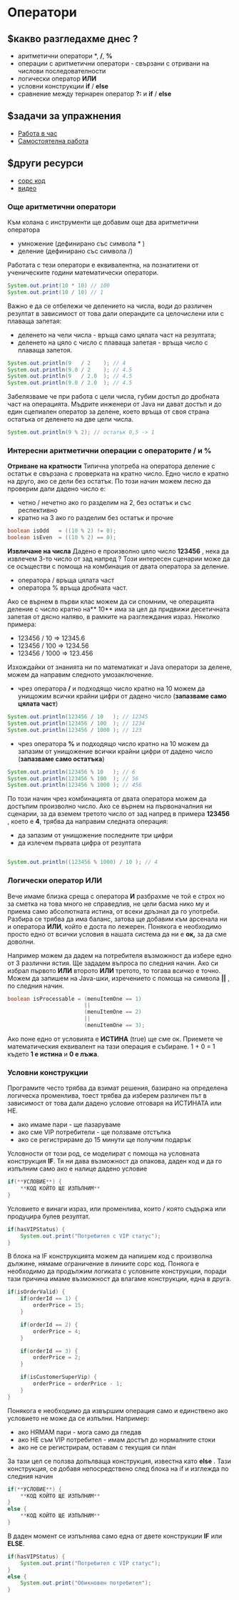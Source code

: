# Оператори

## $какво разгледахме днес ?
- аритметични оператори *, **/**, **%**
- операции с аритметични оператори - свързани с отривани на числови последователности
- логически оператор **ИЛИ**
- условни конструкции **if** / **else**
- сравнение между тернарен оператор **?:** и **if** / **else**

## $задачи за упражнения
- [Работа в час](https://github.com/mihail-petrov/netit-webdev-java/tree/master/2022-2023/%40semester_1/week-03-2/cw)
- [Самостоятелна работа](https://github.com/mihail-petrov/netit-webdev-java/tree/master/2022-2023/%40semester_1/week-03-2/hw)

## $други ресурси
- [сорс код](https://github.com/mihail-petrov/netit-webdev-java/tree/master/2022-2023/%40semester_1/week-03-2/source)
- [видео](https://drive.google.com/file/d/1tOx8roijWXwGnLZROObMP1ieXaa7JcRO/view?usp=sharing)

### Още аритметични оператори

Към колана с инструменти ще добавим още два аритметични оператора 
 - умножение (дефинирано със символа * )
 - деление (дефинирано със символа /)

Работата с тези оператори е еквивалентна, на познатитени от ученическите години математически оператори. 
```java
System.out.print(10 * 10) // 100
System.out.print(10 / 10) // 1
```

Важно е да се отбележи че делението на числа, води до различен резултат в зависимост от това дали операндите са целочислени или с плаваща запетая:
- деленето на чели числа - връща само цялата част на резултата;
- деленето на цяло с число с плаваща запетая - връща число с плаваща запетоя.

```java
System.out.println(9   / 2    ); // 4
System.out.println(9.0 / 2    ); // 4.5
System.out.println(9   / 2.0  ); // 4.5
System.out.println(9.0 / 2.0  ); // 4.5
```

Забелязваме че при работа с цели числа, губим достъп до дробната част на операцията. Мъдрите инженери от Java ни дават достъп и до един сцепиален оператор за делене, което връща от своя страна остатъка от деленето на две цели числа.

```java
System.out.println(9 % 2); // остатък 0,5 -> 1
```
### Интересни аритметични операции с операторите **/** и **%**

**Отриване на кратности**
Типична употреба на оператора деление с остатък е свързана с проверката на кратно число. Едно число е кратно на друго, ако се дели без остатък. По този начин можем лесно да проверим дали дадено число е: 
-  четно / нечетно ако го разделим на 2, без остатък и със респективно
-  кратно на 3 ако го разделим без остатък и прочие

```java
boolean isOdd   = ((10 % 2) != 0);
boolean isEven  = ((10 % 2) == 0);
```

**Извличане на числа**
Дадено е произволно цяло число **123456** , нека да извлечем 3-то число от зад напред ? Този интересен сценарии може да се осъществи с помоща на комбинация от двата оператора за деление. 
- оператора / връща цялата част 
- оператора % връща дробната част. 

Ако се върнем в първи клас можем да си спомним, че операцията деление с число кратно на** 10** има за цел да придвижи десетичната запетая от дясно наляво, в рамките на разглеждания израз. Няколко примера:
- 123456 / 10     => 12345.6
- 123456 / 100    => 1234.56
- 123456 / 1000   => 123.456

Изхождайки от знанията ни по математикат и Java оператори за делене, можем да направим следното умозаключение. 
- чрез оператора **/** и подходящо число кратно на 10 можем да унищожим всички крайни цифри от дадено число (**запазваме само цялата част**)

```java
System.out.println(123456 / 10   ); // 12345
System.out.println(123456 / 100  ); // 1234
System.out.println(123456 / 1000 ); // 123
```

- чрез оператора **%** и подходящо число кратно на 10 можем да запазим от унищожение всички крайни цифри от дадено число (**запазваме само остатъка**)
```java
System.out.println(123456 % 10   ); // 6
System.out.println(123456 % 100  ); // 56
System.out.println(123456 % 1000 ); // 456
```

По този начин чрез комбинацията от двата оператора можем да достъпим произволно число. Ако се върнем на първоначалния ни сценарии, за да вземем третото число от зад напред в примера **123456** , което е **4**, трябва да направим следната операция:
- да запазим от унищожение последните три цифри
- да излечем първата цифра от резултата

```java

System.out.println((123456 % 1000) / 10 ); // 4
```

### Логически оператор **ИЛИ**

Вече имаме близка среща с оператора **И** разбрахме че той е строх но за сметка на това много не справедлив, не цели басма нико му и приема само абсолютната истина, от всеки дръзнал да го употреби. Разбира се трябва да има баланс, затова ще добавим към арсенала ни и оператора **ИЛИ**, който е доста по лежерен. 
Понякога е необходимо просто едно от всички условия в нашата система да ни е  **ок,** за да сме доволни. 

Например можем да дадем на потребителя възможност да избере едно от 3 различни ястия. Ще зададем въпроса по следния начин. Ако си избрал първото **ИЛИ** второто **ИЛИ** третото, то тогава всичко е точно. Можем да запишем на Java-шки, изречението с помоща на символа **||** , по следния начин.

```java
boolean isProcessable = (menuItemOne == 1) 
                        || 
                        (menuItemOne == 2) 
                        || 
                        (menuItemOne == 3);
```
Ако поне едно от условията е **ИСТИНА** (true) ще сме ок. Приемете че математическия еквивалент на тази операция е събиране. 1 + 0 = 1 където **1 е истина** и **0 е лъжа**.

### Условни конструкции

Програмите често трябва да взимат решения, базирано на определена логическа променлива, тоест трябва да изберем различен път в зависимост от това дали дадено условие отговаря на ИСТИНАТА или НЕ.
- ако имаме пари - ще пазаруваме
- ако сме VIP потребители - ще ползваме отстъпка 
- ако се регистрираме до 15 минути ще получим подарък

Условности от този род, се моделират с помоща на условната конструкция **IF**. Тя ни дава възможност да опакова, даден код и да го изпълним само ако е налице дадено условие

```java
if(**УСЛОВИЕ**) {
    **КОД КОЙТО ЩЕ ИЗПЪЛНИМ**
}
```

Условието е винаги израз, или променлива, които / която съдържа или продуцира булев резултат. 

```java
if(hasVIPStatus) {
    System.out.print("Потребител с VIP статус");
}
```

В блока на IF конструкцията можем да напишем код с произволна дължине, нямаме ограничение в линиите сорс код. Поняога е необходимо да продължим логиката с условните конструкции, поради тази причина имаме възможност да влагаме конструкции, една в друга.

```java
if(isOrderValid) {
    if(orderId == 1) {
        orderPrice = 15;
    }

    if(orderId == 2) {
        orderPrice = 4;
    }

    if(orderId == 3) {
        orderPrice = 2;
    }

    if(isCustomerSuperVip) {
        orderPrice = orderPrice - 1;
    }
}
```

Понякога е необходимо да извършим операция само и единствено ако условието не може да се изпълни. Например:
- ако НЯМАМ пари - мога само да гледав
- ако НЕ съм VIP потребител - имам достъп до нормалните стоки
- ако не се регистрирам, оставам с текущия си план

За тази цел се ползва допълваща конструкция, известна като **else** . Тази конструкция, се добавя непосредствено след блока на if и изглежда по следния начин

```java
if(**УСЛОВИЕ**) {
    **КОД КОЙТО ЩЕ ИЗПЪЛНИМ**   
}
else {
    **КОД КОЙТО ЩЕ ИЗПЪЛНИМ**
}
```
В даден момент се изпълнява само една от двете конструкции **IF** или **ELSE**. 

```java
if(hasVIPStatus) {
    System.out.print("Потребител с VIP статус");
}
else {
    System.out.print("Обикновен потребител");
}
```